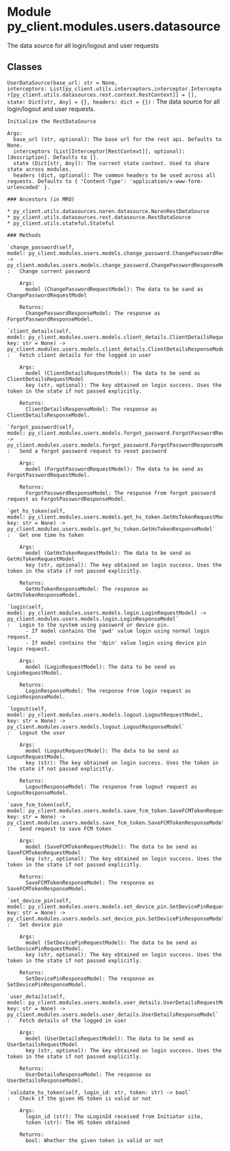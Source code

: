 Module py_client.modules.users.datasource
=========================================
The data source for all login/logout and user requests

Classes
-------

`UserDataSource(base_url: str = None, interceptors: List[py_client.utils.interceptors.interceptor.Interceptor[py_client.utils.datasources.rest.context.RestContext]] = [], state: Dict[str, Any] = {}, headers: dict = {})`
:   The data source for all login/logout and user requests.
    
    Initialize the RestDataSource
    
    Args:
      base_url (str, optional): The base url for the rest api. Defaults to None.
      interceptors (List[Interceptor[RestContext]], optional): [description]. Defaults to [].
      state (Dict[str, Any]): The current state context. Used to share state across modules.
      headers (dict, optional): The common headers to be used across all requests. Defaults to { 'Content-Type': 'application/x-www-form-urlencoded' }.

    ### Ancestors (in MRO)

    * py_client.utils.datasources.noren.datasource.NorenRestDataSource
    * py_client.utils.datasources.rest.datasource.RestDataSource
    * py_client.utils.stateful.Stateful

    ### Methods

    `change_password(self, model: py_client.modules.users.models.change_password.ChangePasswordRequestModel) ‑> py_client.modules.users.models.change_password.ChangePasswordResponseModel`
    :   Change current password
        
        Args:
          model (ChangePasswordRequestModel): The data to be sand as ChangePasswordRequestModel
        
        Returns:
          ChangePasswordResponseModel: The response as ForgotPasswordResponseModel.

    `client_details(self, model: py_client.modules.users.models.client_details.ClientDetailsRequestModel, key: str = None) ‑> py_client.modules.users.models.client_details.ClientDetailsResponseModel`
    :   Fetch client details for the logged in user
        
        Args:
          model (ClientDetailsRequestModel): The data to be send as ClientDetailsRequestModel
          key (str, optional): The key obtained on login success. Uses the token in the state if not passed explicitly.
        
        Returns:
          ClientDetailsResponseModel: The response as ClientDetailsResponseModel.

    `forgot_password(self, model: py_client.modules.users.models.forgot_password.ForgotPasswordRequestModel) ‑> py_client.modules.users.models.forgot_password.ForgotPasswordResponseModel`
    :   Send a forgot password request to reset password
        
        Args:
          model (ForgotPasswordRequestModel): The data to be send as ForgotPasswordRequestModel.
        
        Returns:
          ForgotPasswordResponseModel: The response from forgot password request as ForgotPasswordResponseModel.

    `get_hs_token(self, model: py_client.modules.users.models.get_hs_token.GetHsTokenRequestModel, key: str = None) ‑> py_client.modules.users.models.get_hs_token.GetHsTokenResponseModel`
    :   Get one time hs token
        
        Args:
          model (GetHsTokenRequestModel): The data to be send as GetHsTokenRequestModel
          key (str, optional): The key obtained on login success. Uses the token in the state if not passed explicitly.
        
        Returns:
          GetHsTokenResponseModel: The response as GetHsTokenResponseModel.

    `login(self, model: py_client.modules.users.models.login.LoginRequestModel) ‑> py_client.modules.users.models.login.LoginResponseModel`
    :   Login to the system using password or device pin.
          - If model contains the 'pwd' value login using normal login request.
          - If model contains the 'dpin' value login using device pin login request.
        
        Args:
          model (LoginRequestModel): The data to be send as LoginRequestModel.
        
        Returns:
          LoginResponseModel: The response from login request as LoginResponseModel.

    `logout(self, model: py_client.modules.users.models.logout.LogoutRequestModel, key: str = None) ‑> py_client.modules.users.models.logout.LogoutResponseModel`
    :   Logout the user
        
        Args:
          model (LogoutRequestModel): The data to be send as LogoutRequestModel.
          key (str): The key obtained on login success. Uses the token in the state if not passed explicitly.
        
        Returns:
          LogoutResponseModel: The response from logout request as LogoutResponseModel.

    `save_fcm_token(self, model: py_client.modules.users.models.save_fcm_token.SaveFCMTokenRequestModel, key: str = None) ‑> py_client.modules.users.models.save_fcm_token.SaveFCMTokenResponseModel`
    :   Send request to save FCM token
        
        Args:
          model (SaveFCMTokenRequestModel): The data to be send as SaveFCMTokenRequestModel
          key (str, optional): The key obtained on login success. Uses the token in the state if not passed explicitly.
        
        Returns:
          SaveFCMTokenResponseModel: The response as SaveFCMTokenResponseModel.

    `set_device_pin(self, model: py_client.modules.users.models.set_device_pin.SetDevicePinRequestModel, key: str = None) ‑> py_client.modules.users.models.set_device_pin.SetDevicePinResponseModel`
    :   Set device pin
        
        Args:
          model (SetDevicePinRequestModel): The data to be send as SetDevicePinRequestModel.
          key (str, optional): The key obtained on login success. Uses the token in the state if not passed explicitly.
        
        Returns:
          SetDevicePinResponseModel: The response as SetDevicePinResponseModel.

    `user_details(self, model: py_client.modules.users.models.user_details.UserDetailsRequestModel, key: str = None) ‑> py_client.modules.users.models.user_details.UserDetailsResponseModel`
    :   Fetch details of the logged in user
        
        Args:
          model (UserDetailsRequestModel): The data to be send as UserDetailsRequestModel
          key (str, optional): The key obtained on login success. Uses the token in the state if not passed explicitly.
        
        Returns:
          UserDetailsResponseModel: The response as UserDetailsResponseModel.

    `validate_hs_token(self, login_id: str, token: str) ‑> bool`
    :   Check if the given HS token is valid or not
        
        Args:
          login_id (str): The sLoginId received from Initiator site,
          token (str): The HS token obtained
        
        Returns:
          bool: Whether the given token is valid or not